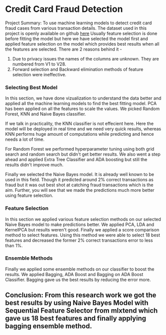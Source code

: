 # Credit Card Fraud Detection
Project Summary: To use machine learning models to detect credit card fraud cases from various transaction details. The dataset used in this project is openly available on github [here](https://www.kaggle.com/mlg-ulb/creditcardfraud)
Usually feature selection is done before fitting the model but here we have selected the model first and applied feature selection on the model which provides best results when all the features are selected. There are 2 reasons behind it - 
1. Due to privacy issues the names of the columns are unknown. They are numbered from V1 to V28.
2. Forward selection and Backward elimination methods of feature selection were ineffective.

### Selecting Best Model
In this section, we have done vizualization to understand the data better and applied all the machine learning models to find the best fitting model. PCA has been applied on all the features to scale the values. We picked Random Forest, KNN and Naive Bayes classifier. 

If we talk in practicality, the KNN classifier is not effecient here. Here the model will be deployed in real time and we need very quick results, whereas KNN performs huge amount of computations while predicting and hence needs a lot of time.

For Random Forest we performed hyperparameter tuning using both grid search and random search but didn't get better results. We also went a step ahead and applied Extra Tree Classifier and ADA boosting but still the results didn't improve much.

Finally we selected the Naive Bayes model. It is already well known to be used in this field. Though it predicted around 2% correct transactions as fraud but it was out best shot at catching fraud transactions which is the aim. Further, you will see that we made the predictions much more better using feature selection.

### Feature Selection
In this section we applied various feature selection methods on our selected Naive Bayes model to make predictions better. We applied PCA, LDA and KernelPCA but results weren't good. Finally we applied a score comparison method to select features. Using this method we were able to select 18 best features and decreased the former 2% correct transactions error to less than 1%.

### Ensemble Methods
Finally we applied some ensemble methods on our classifier to boost the results. We applied Bagging, ADA Boost and Bagging on ADA Boost Classifier. Bagging gave us the best results by reducing the error more.

## Conclusion: From this research work we got the best results by using Naive Bayes Model with Sequential Feature Selector from mlxtend which gave us 18 best features and finally applying bagging ensemble method.
